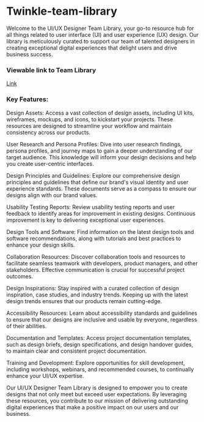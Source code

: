 # Twinkle-team-library

Welcome to the UI/UX Designer Team Library, your go-to resource hub for all things related to user interface (UI) and user experience (UX) design. Our library is meticulously curated to support our team of talented designers in creating exceptional digital experiences that delight users and drive business success.

### Viewable link to Team Library
[Link](https://www.figma.com/file/zdBJh7pXRNHj4ldiMRwfgx/twinkle-parmar's-team-library?type=design&node-id=0%3A1&mode=design&t=p2xo3N0EjgLjEK4P-1)

### Key Features:

Design Assets: Access a vast collection of design assets, including UI kits, wireframes, mockups, and icons, to kickstart your projects. These resources are designed to streamline your workflow and maintain consistency across our products.

User Research and Persona Profiles: Dive into user research findings, persona profiles, and journey maps to gain a deeper understanding of our target audience. This knowledge will inform your design decisions and help you create user-centric interfaces.

Design Principles and Guidelines: Explore our comprehensive design principles and guidelines that define our brand's visual identity and user experience standards. These documents serve as a compass to ensure our designs align with our brand values.

Usability Testing Reports: Review usability testing reports and user feedback to identify areas for improvement in existing designs. Continuous improvement is key to delivering exceptional user experiences.

Design Tools and Software: Find information on the latest design tools and software recommendations, along with tutorials and best practices to enhance your design skills.

Collaboration Resources: Discover collaboration tools and resources to facilitate seamless teamwork with developers, product managers, and other stakeholders. Effective communication is crucial for successful project outcomes.

Design Inspirations: Stay inspired with a curated collection of design inspiration, case studies, and industry trends. Keeping up with the latest design trends ensures that our products remain cutting-edge.

Accessibility Resources: Learn about accessibility standards and guidelines to ensure that our designs are inclusive and usable by everyone, regardless of their abilities.

Documentation and Templates: Access project documentation templates, such as design briefs, design specifications, and design handover guides, to maintain clear and consistent project documentation.

Training and Development: Explore opportunities for skill development, including workshops, webinars, and recommended courses, to continually enhance your UI/UX expertise.

Our UI/UX Designer Team Library is designed to empower you to create designs that not only meet but exceed user expectations. By leveraging these resources, you contribute to our mission of delivering outstanding digital experiences that make a positive impact on our users and our business.
